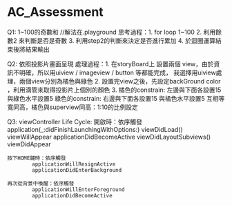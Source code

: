 # AC_Assessment
Q1: 1~100的奇數和 //解法在.playground
    思考過程：1. for loop 1~100
              2. 利用餘數2 來判斷是否是奇數
              3. 利用step2的判斷來決定是否進行累加
              4. 於迴圈運算結束後將結果輸出
              
Q2: 依照投影片畫面呈現
    處理過程：1. 在storyBoard上 設置兩個 view，由於資訊不明確，所以用uiview / imageview / button 等都能完成，
                 我選擇用uiview處理，兩個view分別為橘色與綠色
              2. 設置完view之後，先設定backGround color ，利用滴管來取得投影片上個別的顏色
              3. 橘色的constrain: 左邊與下面各設置15 與綠色水平設置5
                 綠色的constrain: 右邊與下面各設置15 與橘色水平設置5
                 互相等寬同高，橘色與superview同高：1:10的比例設定
                 
Q3: viewController Life Cycle:
    開啟時：依序觸發
            application(_:didFinishLaunchingWithOptions:)
            viewDidLoad()
            viewWillAppear
            applicationDidBecomeActive
            viewDidLayoutSubviews()
            viewDidAppear
            
    按下HOME鍵時：依序觸發
            applicationWillResignActive
            applicationDidEnterBackground
            
    再次從背景中喚醒：依序觸發
            applicationWillEnterForeground
            applicationDidBecomeActive

